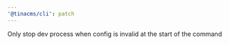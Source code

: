 ```yaml
---
'@tinacms/cli': patch
---
```


Only stop dev process when config is invalid at the start of the command
